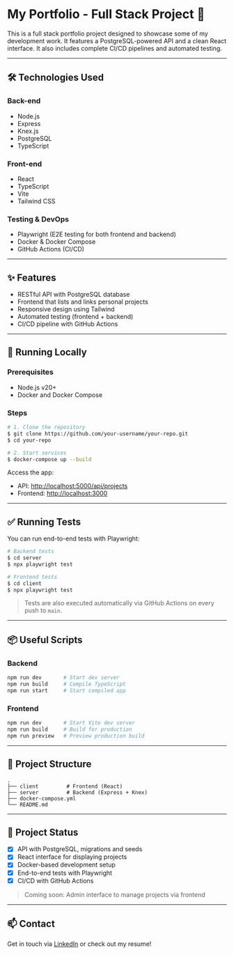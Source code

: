 # My Portfolio - Full Stack Project 💼

This is a full stack portfolio project designed to showcase some of my development work. It features a PostgreSQL-powered API and a clean React interface. It also includes complete CI/CD pipelines and automated testing.

---

## 🛠 Technologies Used

### Back-end

* Node.js
* Express
* Knex.js
* PostgreSQL
* TypeScript

### Front-end

* React
* TypeScript
* Vite
* Tailwind CSS

### Testing & DevOps

* Playwright (E2E testing for both frontend and backend)
* Docker & Docker Compose
* GitHub Actions (CI/CD)

---

## ✨ Features

* RESTful API with PostgreSQL database
* Frontend that lists and links personal projects
* Responsive design using Tailwind
* Automated testing (frontend + backend)
* CI/CD pipeline with GitHub Actions

---

## 🚀 Running Locally

### Prerequisites

* Node.js v20+
* Docker and Docker Compose

### Steps

```bash
# 1. Clone the repository
$ git clone https://github.com/your-username/your-repo.git
$ cd your-repo

# 2. Start services
$ docker-compose up --build
```

Access the app:

* API: [http://localhost:5000/api/projects](http://localhost:5000/api/projects)
* Frontend: [http://localhost:3000](http://localhost:3000)

---

## ✅ Running Tests

You can run end-to-end tests with Playwright:

```bash
# Backend tests
$ cd server
$ npx playwright test

# Frontend tests
$ cd client
$ npx playwright test
```

> Tests are also executed automatically via GitHub Actions on every push to `main`.

---

## 📦 Useful Scripts

### Backend

```bash
npm run dev       # Start dev server
npm run build     # Compile TypeScript
npm run start     # Start compiled app
```

### Frontend

```bash
npm run dev       # Start Vite dev server
npm run build     # Build for production
npm run preview   # Preview production build
```

---

## 📁 Project Structure

```
.
├── client         # Frontend (React)
├── server         # Backend (Express + Knex)
├── docker-compose.yml
└── README.md
```

---

## 🧩 Project Status

* [x] API with PostgreSQL, migrations and seeds
* [x] React interface for displaying projects
* [x] Docker-based development setup
* [x] End-to-end tests with Playwright
* [x] CI/CD with GitHub Actions

> Coming soon: Admin interface to manage projects via frontend

---

## 📫 Contact

Get in touch via [LinkedIn](https://www.linkedin.com/in/bsberti) or check out my resume!
